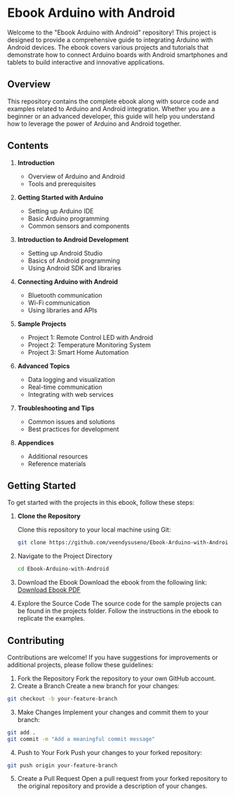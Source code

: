 # Ebook Arduino with Android

Welcome to the "Ebook Arduino with Android" repository! This project is designed to provide a comprehensive guide to integrating Arduino with Android devices. The ebook covers various projects and tutorials that demonstrate how to connect Arduino boards with Android smartphones and tablets to build interactive and innovative applications.

## Overview

This repository contains the complete ebook along with source code and examples related to Arduino and Android integration. Whether you are a beginner or an advanced developer, this guide will help you understand how to leverage the power of Arduino and Android together.

## Contents

1. **Introduction**

   - Overview of Arduino and Android
   - Tools and prerequisites

2. **Getting Started with Arduino**

   - Setting up Arduino IDE
   - Basic Arduino programming
   - Common sensors and components

3. **Introduction to Android Development**

   - Setting up Android Studio
   - Basics of Android programming
   - Using Android SDK and libraries

4. **Connecting Arduino with Android**

   - Bluetooth communication
   - Wi-Fi communication
   - Using libraries and APIs

5. **Sample Projects**

   - Project 1: Remote Control LED with Android
   - Project 2: Temperature Monitoring System
   - Project 3: Smart Home Automation

6. **Advanced Topics**

   - Data logging and visualization
   - Real-time communication
   - Integrating with web services

7. **Troubleshooting and Tips**

   - Common issues and solutions
   - Best practices for development

8. **Appendices**
   - Additional resources
   - Reference materials

## Getting Started

To get started with the projects in this ebook, follow these steps:

1. **Clone the Repository**

   Clone this repository to your local machine using Git:

   ```bash
   git clone https://github.com/veendysuseno/Ebook-Arduino-with-Android.git
   ```

2. Navigate to the Project Directory

   ```bash
   cd Ebook-Arduino-with-Android
   ```

3. Download the Ebook
   Download the ebook from the following link:
   [Download Ebook PDF](https://drive.google.com/drive/folders/19yDQikcgSFUZm37vCfI34sxTlKtTJ3_r?usp=sharing)

4. Explore the Source Code
   The source code for the sample projects can be found in the projects folder. Follow the instructions in the ebook to replicate the examples.

## Contributing

Contributions are welcome! If you have suggestions for improvements or additional projects, please follow these guidelines:

1. Fork the Repository
   Fork the repository to your own GitHub account.
2. Create a Branch
   Create a new branch for your changes:

```bash
git checkout -b your-feature-branch
```

3. Make Changes
   Implement your changes and commit them to your branch:

```bash
git add .
git commit -m "Add a meaningful commit message"
```

4. Push to Your Fork
   Push your changes to your forked repository:

```bash
git push origin your-feature-branch
```

5. Create a Pull Request
   Open a pull request from your forked repository to the original repository and provide a description of your changes.

